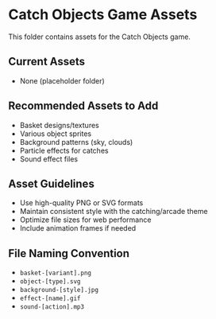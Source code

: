 
# Catch Objects Game Assets

This folder contains assets for the Catch Objects game.

## Current Assets
- None (placeholder folder)

## Recommended Assets to Add
- Basket designs/textures
- Various object sprites
- Background patterns (sky, clouds)
- Particle effects for catches
- Sound effect files

## Asset Guidelines
- Use high-quality PNG or SVG formats
- Maintain consistent style with the catching/arcade theme
- Optimize file sizes for web performance
- Include animation frames if needed

## File Naming Convention
- `basket-[variant].png`
- `object-[type].svg`
- `background-[style].jpg`
- `effect-[name].gif`
- `sound-[action].mp3`
